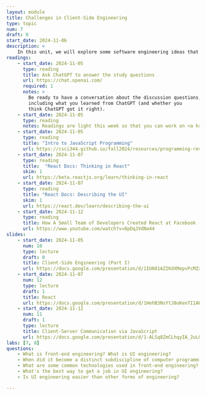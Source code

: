 ```yaml
---
layout: module
title: Challenges in Client-Side Engineering
type: topic
num: 7
draft: 0
start_date: 2024-11-06
description: > 
    In this unit, we will explore some software engineering ideas that are specific to client-side engineering. To do this, we're going to learn some HTML, CSS, JavaScript, and React concepts <em>as a means of learning</em> various client-side software engineering principles
readings:
    - start_date: 2024-11-05
      type: reading
      title: Ask ChatGPT to answer the study questions
      url: https://chat.openai.com/
      required: 1
      notes: >
        Be ready to have a conversation about the discussion questions, 
        including what you learned from ChatGPT (and whether you 
        think ChatGPT got it right).
    - start_date: 2024-11-05
      type: reading
      notes: Readings are light this week so that you can work on <a href="/fall2024/assignments/project01">Project 1</a>!
    - start_date: 2024-11-05
      type: reading
      title: "Intro to JavaScript Programming"
      url: https://csci344.github.io/fall2024/resources/programming-review
    - start_date: 2024-11-07
      type: reading
      title:  "React Docs: Thinking in React"
      skim: 1
      url: https://beta.reactjs.org/learn/thinking-in-react
    - start_date: 2024-11-07
      type: reading
      title: "React Docs: Describing the UI"
      skim: 1
      url: https://react.dev/learn/describing-the-ui
    - start_date: 2024-11-12
      type: reading
      title: How A Small Team of Developers Created React at Facebook (video)
      url: https://www.youtube.com/watch?v=8pDqJVdNa44
slides:
    - start_date: 2024-11-05
      num: 10
      type: lecture
      draft: 0
      title: Client-Side Engineering (Part I)
      url: https://docs.google.com/presentation/d/1IU6O1AZIKdXMepvPcMZxYS2kYmlK469f/edit#slide=id.p1
    - start_date: 2024-11-07
      num: 12
      type: lecture
      draft: 1
      title: React
      url: https://docs.google.com/presentation/d/1HehB3NsYtJ8oKenTI1AKN1rIjmG0hXxMbJrNfumUIgg/edit?usp=sharing
    - start_date: 2024-11-12
      num: 11
      draft: 1
      type: lecture
      title: Client-Server Communication via JavaScript
      url: https://docs.google.com/presentation/d/1-ALSq8ZmCLhqyIA_2uLOouIa3XihtFLMf4F7ChmCOPY/edit?usp=sharing
labs: [7, 8]
questions:
    - What is front-end engineering? What is UI engineering?
    - When did it become a distinct subdiscipline of computer programming?
    - What are some common technologies used in front-end engineering?
    - What's the best way to get a job in UI engineering?
    - Is UI engineering easier than other forms of engineering?

---
```



<!-- ## Activities
* [In-Class Exercises](../course-files/lectures/lecture11.zip) (Tuesday, 10/19)
* [Lab 6](../assignments/lab06) 

TODO: Add JS, HTML, CSS, and React Readings
-->
